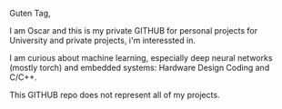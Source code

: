 Guten Tag,

I am Oscar and this is my private GITHUB for personal projects for University and private projects, i'm interessted in.

I am curious about machine learning, especially deep neural networks (mostly torch) and embedded systems: Hardware Design Coding and C/C++.

This GITHUB repo does not represent all of my projects.
